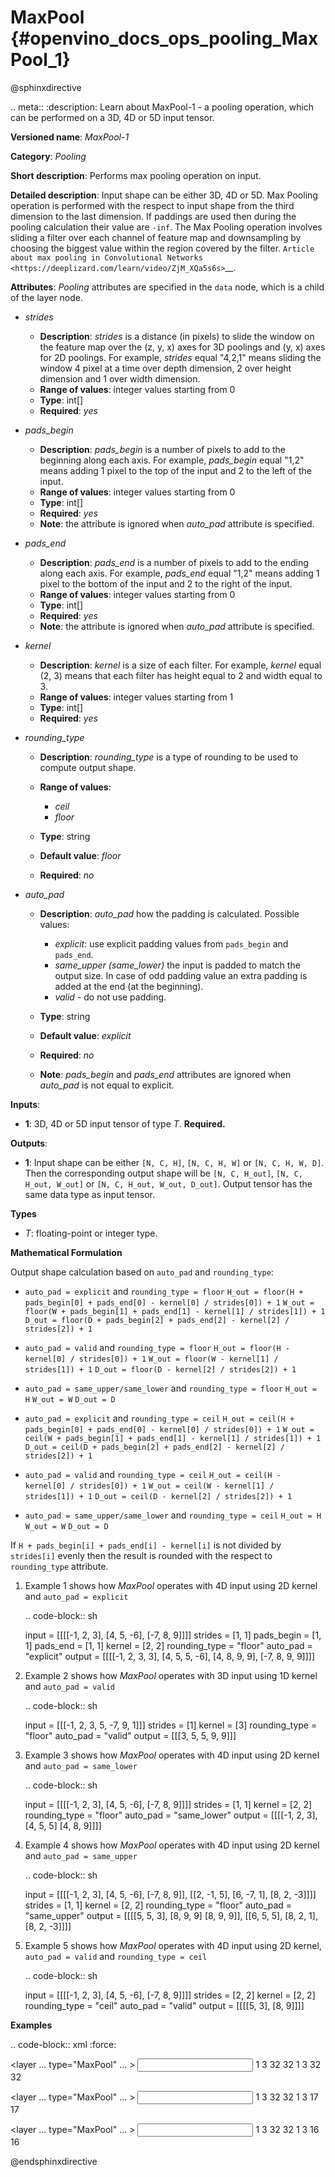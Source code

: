 # MaxPool {#openvino_docs_ops_pooling_MaxPool_1}

@sphinxdirective

.. meta::
  :description: Learn about MaxPool-1 - a pooling operation, which can 
                be performed on a 3D, 4D or 5D input tensor.

**Versioned name**: *MaxPool-1*

**Category**: *Pooling*

**Short description**: Performs max pooling operation on input.

**Detailed description**: Input shape can be either 3D, 4D or 5D. Max Pooling operation is performed with the respect to input shape from the third dimension to the last dimension. If paddings are used then during the pooling calculation their value are ``-inf``. The Max Pooling operation involves sliding a filter over each channel of feature map and downsampling by choosing the biggest value within the region covered by the filter. `Article about max pooling in Convolutional Networks <https://deeplizard.com/learn/video/ZjM_XQa5s6s>`__.

**Attributes**: *Pooling* attributes are specified in the ``data`` node, which is a child of the layer node.

* *strides*

  * **Description**: *strides* is a distance (in pixels) to slide the window on the feature map over the (z, y, x) axes for 3D poolings and (y, x) axes for 2D poolings. For example, *strides* equal "4,2,1" means sliding the window 4 pixel at a time over depth dimension, 2 over height dimension and 1 over width dimension.
  * **Range of values**: integer values starting from 0
  * **Type**: int[]
  * **Required**: *yes*

* *pads_begin*

  * **Description**: *pads_begin* is a number of pixels to add to the beginning along each axis. For example, *pads_begin* equal "1,2" means adding 1 pixel to the top of the input and 2 to the left of the input.
  * **Range of values**: integer values starting from 0
  * **Type**: int[]
  * **Required**: *yes*
  * **Note**: the attribute is ignored when *auto_pad* attribute is specified.

* *pads_end*

  * **Description**: *pads_end* is a number of pixels to add to the ending along each axis. For example, *pads_end* equal "1,2" means adding 1 pixel to the bottom of the input and 2 to the right of the input.
  * **Range of values**: integer values starting from 0
  * **Type**: int[]
  * **Required**: *yes*
  * **Note**: the attribute is ignored when *auto_pad* attribute is specified.

* *kernel*

  * **Description**: *kernel* is a size of each filter. For example, *kernel* equal (2, 3) means that each filter has height equal to 2 and width equal to 3.
  * **Range of values**: integer values starting from 1
  * **Type**: int[]
  * **Required**: *yes*

* *rounding_type*

  * **Description**: *rounding_type* is a type of rounding to be used to compute output shape.
  * **Range of values**:

    * *ceil*
    * *floor*

  * **Type**: string
  * **Default value**: *floor*
  * **Required**: *no*

* *auto_pad*

  * **Description**: *auto_pad* how the padding is calculated. Possible values:

    * *explicit*: use explicit padding values from ``pads_begin`` and ``pads_end``.
    * *same_upper (same_lower)* the input is padded to match the output size. In case of odd padding value an extra padding is added at the end (at the beginning).
    * *valid* - do not use padding.

  * **Type**: string
  * **Default value**: *explicit*
  * **Required**: *no*
  * **Note**: *pads_begin* and *pads_end* attributes are ignored when *auto_pad* is not equal to explicit.

**Inputs**:

* **1**: 3D, 4D or 5D input tensor of type *T*. **Required.**

**Outputs**:

* **1**: Input shape can be either ``[N, C, H]``, ``[N, C, H, W]`` or ``[N, C, H, W, D]``. Then the corresponding output shape will be ``[N, C, H_out]``, ``[N, C, H_out, W_out]`` or ``[N, C, H_out, W_out, D_out]``. Output tensor has the same data type as input tensor.

**Types**

* *T*: floating-point or integer type.

**Mathematical Formulation**

Output shape calculation based on ``auto_pad`` and ``rounding_type``:

* ``auto_pad = explicit`` and ``rounding_type = floor``
        ``H_out = floor(H + pads_begin[0] + pads_end[0] - kernel[0] / strides[0]) + 1``
        ``W_out = floor(W + pads_begin[1] + pads_end[1] - kernel[1] / strides[1]) + 1``
        ``D_out = floor(D + pads_begin[2] + pads_end[2] - kernel[2] / strides[2]) + 1``

* ``auto_pad = valid`` and ``rounding_type = floor``
      ``H_out = floor(H - kernel[0] / strides[0]) + 1``
      ``W_out = floor(W - kernel[1] / strides[1]) + 1``
      ``D_out = floor(D - kernel[2] / strides[2]) + 1``

* ``auto_pad = same_upper/same_lower`` and ``rounding_type = floor``
      ``H_out = H``
      ``W_out = W``
      ``D_out = D``

* ``auto_pad = explicit`` and ``rounding_type = ceil``
      ``H_out = ceil(H + pads_begin[0] + pads_end[0] - kernel[0] / strides[0]) + 1``
      ``W_out = ceil(W + pads_begin[1] + pads_end[1] - kernel[1] / strides[1]) + 1``
      ``D_out = ceil(D + pads_begin[2] + pads_end[2] - kernel[2] / strides[2]) + 1``

* ``auto_pad = valid`` and ``rounding_type = ceil``
      ``H_out = ceil(H - kernel[0] / strides[0]) + 1``
      ``W_out = ceil(W - kernel[1] / strides[1]) + 1``
      ``D_out = ceil(D - kernel[2] / strides[2]) + 1``

* ``auto_pad = same_upper/same_lower`` and ``rounding_type = ceil``
      ``H_out = H``
      ``W_out = W``
      ``D_out = D``

If ``H + pads_begin[i] + pads_end[i] - kernel[i]`` is not divided by ``strides[i]`` evenly then the result is rounded with the respect to ``rounding_type`` attribute.

1. Example 1 shows how *MaxPool* operates with 4D input using 2D kernel and ``auto_pad = explicit``

   .. code-block:: sh

      input = [[[[-1, 2, 3],
                 [4, 5, -6],
                 [-7, 8, 9]]]]
      strides = [1, 1]
      pads_begin = [1, 1]
      pads_end = [1, 1]
      kernel = [2, 2]
      rounding_type = "floor"
      auto_pad = "explicit"
      output = [[[[-1, 2, 3, 3],
                  [4, 5, 5, -6],
                  [4, 8, 9, 9],
                  [-7, 8, 9, 9]]]]


2. Example 2 shows how *MaxPool* operates with 3D input using 1D kernel and ``auto_pad = valid``

   .. code-block:: sh

      input = [[[-1, 2, 3, 5, -7, 9, 1]]]
      strides = [1]
      kernel = [3]
      rounding_type = "floor"
      auto_pad = "valid"
      output = [[[3, 5, 5, 9, 9]]]


3. Example 3 shows how *MaxPool* operates with 4D input using 2D kernel and ``auto_pad = same_lower``

   .. code-block:: sh

      input = [[[[-1, 2, 3],
               [4, 5, -6],
               [-7, 8, 9]]]]
      strides = [1, 1]
      kernel = [2, 2]
      rounding_type = "floor"
      auto_pad = "same_lower"
      output = [[[[-1, 2, 3],
                  [4, 5, 5]
                  [4, 8, 9]]]]


4. Example 4 shows how *MaxPool* operates with 4D input using 2D kernel and ``auto_pad = same_upper``

   .. code-block:: sh

      input = [[[[-1, 2, 3],
                 [4, 5, -6],
                 [-7, 8, 9]],
                [[2, -1, 5],
                 [6, -7, 1],
                 [8, 2, -3]]]]
      strides = [1, 1]
      kernel = [2, 2]
      rounding_type = "floor"
      auto_pad = "same_upper"
      output = [[[[5, 5, 3],
                  [8, 9, 9]
                  [8, 9, 9]],
                 [[6, 5, 5],
                  [8, 2, 1],
                  [8, 2, -3]]]]


5. Example 5 shows how *MaxPool* operates with 4D input using 2D kernel, ``auto_pad = valid`` and ``rounding_type = ceil``

   .. code-block:: sh

      input = [[[[-1, 2, 3],
                 [4, 5, -6],
                 [-7, 8, 9]]]]
      strides = [2, 2]
      kernel = [2, 2]
      rounding_type = "ceil"
      auto_pad = "valid"
      output = [[[[5, 3],
                  [8, 9]]]]


**Examples**

.. code-block:: xml
   :force:

   <layer ... type="MaxPool" ... >
       <data auto_pad="same_upper" kernel="2,2" pads_begin="1,1" pads_end="1,1" strides="2,2"/>
       <input>
           <port id="0">
               <dim>1</dim>
               <dim>3</dim>
               <dim>32</dim>
               <dim>32</dim>
           </port>
       </input>
       <output>
           <port id="1">
               <dim>1</dim>
               <dim>3</dim>
               <dim>32</dim>
               <dim>32</dim>
           </port>
       </output>
   </layer>

   <layer ... type="MaxPool" ... >
       <data auto_pad="explicit" kernel="2,2" pads_begin="1,1" pads_end="1,1" strides="2,2"/>
       <input>
           <port id="0">
               <dim>1</dim>
               <dim>3</dim>
               <dim>32</dim>
               <dim>32</dim>
           </port>
       </input>
       <output>
           <port id="1">
               <dim>1</dim>
               <dim>3</dim>
               <dim>17</dim>
               <dim>17</dim>
           </port>
       </output>
   </layer>

   <layer ... type="MaxPool" ... >
       <data auto_pad="valid" kernel="2,2" pads_begin="1,1" pads_end="1,1" strides="2,2"/>
       <input>
           <port id="0">
               <dim>1</dim>
               <dim>3</dim>
               <dim>32</dim>
               <dim>32</dim>
           </port>
       </input>
       <output>
           <port id="1">
               <dim>1</dim>
               <dim>3</dim>
               <dim>16</dim>
               <dim>16</dim>
           </port>
       </output>
   </layer>


@endsphinxdirective

